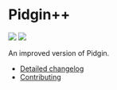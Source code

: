 # Pidgin++

[![](https://travis-ci.org/renatosilva/pidgin-plus.svg?branch=master)](https://travis-ci.org/renatosilva/pidgin-plus)
[![](https://ci.appveyor.com/api/projects/status/e0b8jr7yl921iunb/branch/master?svg=true)](https://ci.appveyor.com/project/renatosilva/pidgin-plus/branch/master)

An improved version of Pidgin.

* [Detailed changelog](https://github.com/renatosilva/pidgin-plus/blob/master/source/ChangeLog.plus.md)
* [Contributing](https://github.com/renatosilva/pidgin-plus/wiki/Development)
